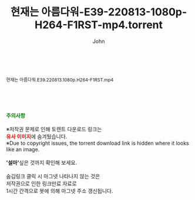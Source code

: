 ﻿---
layout: post
title:  "현재는 아름다워-E39-220813-1080p-H264-F1RST-mp4.torrent"
author: John
categories: [ 드라마 ]
tags: [  ]
image:  
description: "현재는 아름다워-E39-220813-1080p-H264-F1RST-mp4 torrent 정보 공유"
toc: true
toc_sticky: true
---

<br>
<div class="view-img">
<a class="view_image" href="http://torrentmobile62.com/bbs/view_image.php?fn=%2Fdata%2Ffile%2Fdrama%2F3735183265_2KZiHaI9_66501e661a12d8dc521f689bebd1cade76c0f398.jpg" target="_blank"><img alt="" class="img-tag" content="http://torrentmobile62.com/data/file/drama/3735183265_2KZiHaI9_66501e661a12d8dc521f689bebd1cade76c0f398.jpg" itemprop="image" src="http://torrentmobile62.com/data/file/drama/thumb-3735183265_2KZiHaI9_66501e661a12d8dc521f689bebd1cade76c0f398_835x2212.jpg"/></a></div><div class="view-content" itemprop="description">
<p><span style="font-size:12px;">현재는 아름다워.E39.220813.1080p.H264-F1RST.mp4</span> </p> </div>
    
<br><br><br>
<p data-ke-size="size16"><b><span style="color: green;">주의사항</span></b><br /><br />※저작권 문제로 인해 토렌트 다운로드 링크는<br /><b><span style="color: red;">유사 이미지</span></b>에 숨겨뒀습니다.<br />※Due to copyright issues, the torrent download link is hidden where it looks like an image.<br /><br /><b>'설마'</b>싶은 것까지 확인해 보세요.<br /><br />숨김링크 클릭 시 마그넷 나타나지 않는 것은<br />저작권으로 인한 링크만료 자료로<br />1시간 간격으로 봇에 의해 마그넷 주소 갱신됩니다.</p>
